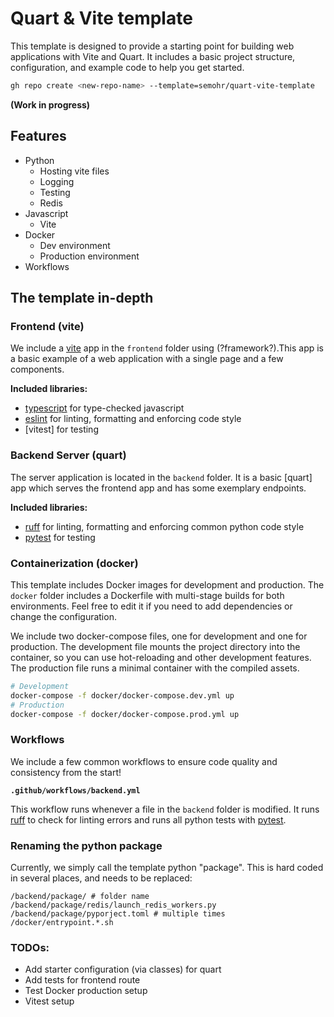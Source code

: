 # Quart & Vite template

This template is designed to provide a starting point for building web applications with Vite and Quart. It includes a basic project structure, configuration, and example code to help you get started.

```sh
gh repo create <new-repo-name> --template=semohr/quart-vite-template
```

**(Work in progress)**

## Features

- Python
    - Hosting vite files
    - Logging
    - Testing
    - Redis
- Javascript
    - Vite
- Docker
    - Dev environment 
    - Production environment
- Workflows

## The template in-depth

### Frontend (vite)

We include a [vite] app in the `frontend` folder using (?framework?).This app is a basic example of a web application with a single page and a few components.

**Included libraries:**

- [typescript] for type-checked javascript 
- [eslint] for linting, formatting and enforcing code style
- [vitest] for testing

### Backend Server (quart)

The server application is located in the `backend` folder. It is a basic [quart] app which serves the frontend app and has some exemplary endpoints. 

**Included libraries:**

- [ruff] for linting, formatting and enforcing common python code style
- [pytest] for testing

### Containerization (docker)

This template includes Docker images for development and production. The `docker` folder includes a Dockerfile with multi-stage builds for both environments. Feel free to edit it if you need to add dependencies or change the configuration.

We include two docker-compose files, one for development and one for production. The development file mounts the project directory into the container, so you can use hot-reloading and other development features. The production file runs a minimal container with the compiled assets.

```bash
# Development
docker-compose -f docker/docker-compose.dev.yml up
# Production
docker-compose -f docker/docker-compose.prod.yml up
```

### Workflows

We include a few common workflows to ensure code quality and consistency from the start!

**`.github/workflows/backend.yml`**

This workflow runs whenever a file in the `backend` folder is modified. It runs [ruff] to check for linting errors and runs all python tests with [pytest].


### Renaming the python package

Currently, we simply call the template python "package".
This is hard coded in several places, and needs to be replaced:

```
/backend/package/ # folder name
/backend/package/redis/launch_redis_workers.py
/backend/package/pyporject.toml # multiple times
/docker/entrypoint.*.sh
```

### TODOs:

- Add starter configuration (via classes) for quart
- Add tests for frontend route 
- Test Docker production setup
- Vitest setup

[ruff]: https://docs.astral.sh/ruff/
[pytest]: https://docs.pytest.org/
[typescript]: https://www.typescriptlang.org/
[vite]: https://vitest.dev/
[eslint]: https://eslint.org/
